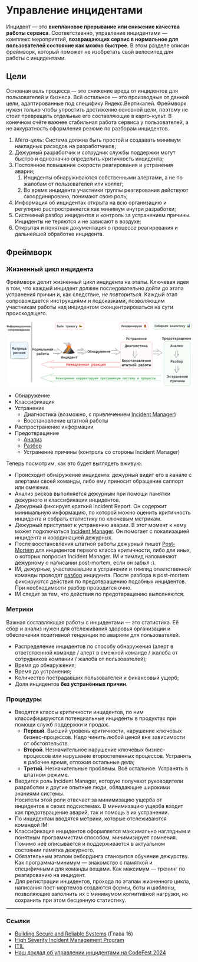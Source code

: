 # Управление инцидентами

Инцидент — это __внеплановое прерывание или снижение качества работы сервиса__. Соответственно, управление инцидентами — комплекс мероприятий, __возвращающих сервис в нормальное для пользователей состояние как можно быстрее__. В этом разделе описан фреймворк, который поможет не изобретать свой велосипед для работы с инцидентами.


## Цели
Основная цель процесса — это снижение вреда от инцидентов для пользователей и бизнеса. Всё остальное — это производные от данной цели, адаптированные под специфику Яндекс.Вертикалей. Фреймворк нужен только чтобы упростить достижение основной цели, поэтому не стоит превращать отдельные его составляющие в карго-культ. В конечном счёте важнее стабильная работа сервиса у пользователей, а не аккуратность оформления резюме по разборам инцидентов.

1. *Мета-цель*: Система должна быть простой и создавать минимум накладных расходов на разработчиков;
2. Дежурный разработчик и сотрудник службы поддержки могут быстро и однозначно определить критичность инцидента;
3. Постоянное повышение скорости реагирования и устранения аварии;
    1. Инциденты обнаруживаются собственными алертами, а не по жалобам от пользователей или коллег;
    2. Во время инцидента участники группы реагирования действуют скоординировано, понимают свою роль;
4. Информация об инцидентах открыта на всю организацию и регулярно распространяется как минимум внутри разработки;
5. Системный разбор инцидентов и контроль за устранением причины. Инциденты не теряются и не зависают в воздухе;
6. Открытая и понятная документация о процессе реагирования и дальнейшей обработке инцидента.

## Фреймворк
### Жизненный цикл инцидента
Фреймворк делит жизненный цикл инцидента на этапы. Ключевая идея в том, что каждый инцидент должен последовательно дойти до этапа устранения причин и, как следствие, _не повториться_. Каждый этап сопровождается инструкциями и подсказками, позволяющим участникам работы над инцидентом сконцентрироваться на сути происходящего.

![Жизненный цикл](./attachments/incident_lifecycle_diagram.excalidraw.png)

- Обнаружение
- Классификация
- Устранение    
    - Диагностика (возможно, с привлечением [Incident Manager](incident_manager.md))
    - Восстановление штатной работы
- Распространение информации
- Предотвращение
    - [Анализ](postmortem.md)
    - [Разбор](lsr.md)
    - Устранение причины (контроль со стороны Incident Manager)

Теперь посмотрим, как это будет выглядеть вживую:
- Происходит обнаружение инцидента: дежурный видит его в канале с алертами своей команды, либо ему приносит обращение саппорт или смежник.
- Анализ рисков выполняется дежурным при помощи
     памятки дежурного и классификации инцидентов. 
- Дежурный фиксирует краткий
     Incident Report. 
    Он содержит минимальную информацию, по которой можно оценить критичность инцидента и собрать статистику по ключевым метрикам.
- Дежурный приступает к устранению аварии. В этот момент к нему может подключаться [Incident Manager](incident_manager.md). Он помогает с локализацией инцидента и координацией дежурных.
- После восстановления штатной работы дежурный пишет [Post-Mortem](postmortem.md) для инцидентов первого класса критичности, либо для иных, о которых попросил Incident Manager. IM и тимлид напоминают дежурному о написании post-mortem, если он забыл :).    
- IM, дежурные, участвовавшие в устранении и тимлид ответственной команды проводят [разбор](lsr.md) инцидента. После разбора в post-mortem фиксируются действия по предотвращению подобных инцидентов. При необходимости разбор проводится очно.
- IM следит за тем, что действия по предотвращению выполняются.

### Метрики
Важная составляющая работы с инцидентами — это статистика. Её сбор и анализ нужен для отслеживания здоровья организации и обеспечения позитивной тенденции по авариям для пользователей.

- Распределение инцидентов по способу обнаружения (алерт в ответственной команде / алерт в смежной команде / жалоба от сотрудников компании / жалоба от пользователей);
- Время до обнаружения;
- Время до устранения;
- Количество пострадавших пользователей и финансовый ущерб;
- Доля инцидентов **без устранённых причин**.


### Процедуры
- Вводятся классы критичности инцидентов, по ним классифицируются потенциальные инциденты в продуктах при помощи служб поддержки и продаж.
    - **Первый**. Высший уровень критичности, нарушение ключевых бизнес-процессов. Надо чинить любой ценой вне зависимости от обстоятельств.    
    - **Второй**. Незначительное нарушение ключевых бизнес-процессов или нарушение второстепенных процессов. Устранять в рабочее время, отложив остальные дела;
    - **Третий**. Незначительные проблемы. Всё остальное. Устранять в штатном режиме.
- Вводится роль Incident Manager, которую получают руководители разработки и другие опытные люди, обладающие широкими знаниями системы.    
    Носители этой роли отвечает за минимизацию ущерба от инцидентов в своих подсистемах. В минимизацию ущерба входит как предотвращение аварий, так и помощь в их устранении.
- По инцидентам вводятся метрики, которые отслеживаются командой IM:
- Классификация инцидентов оформляется максимально наглядным и понятным программистам способом, минимизирует сомнения. Помимо неё описывается и поддерживается в актуальном состоянии памятка дежурного.
- Обязательным этапом онбординга становится обучение дежурству. Как программа-минимум — знакомство с памяткой и специфичными для команды вещами. Как максимум — тренинг по реагированию на инцидент.
- Для регистрации инцидентов, прохода по этапам жизненного цикла, написания пост-мортемов создаются формы, боты и шаблоны, позволяющие заполнить их с минимумом когнитивной нагрузки, но сохранить при этом бесценную статистику.



---
### Ссылки
- [Building Secure and Reliable Systems](https://static.googleusercontent.com/media/sre.google/en//static/pdf/building_secure_and_reliable_systems.pdf) (Глава 16)
- [High Severity Incident Management Program](https://www.gremlin.com/community/tutorials/how-to-establish-a-high-severity-incident-management-program/)
- [ITIL](https://wiki.en.it-processmaps.com/index.php/Incident_Management)
- [Наш доклад об управлении инцидентами на CodeFest 2024](https://www.youtube.com/watch?v=aNb1G4qOiNE)
